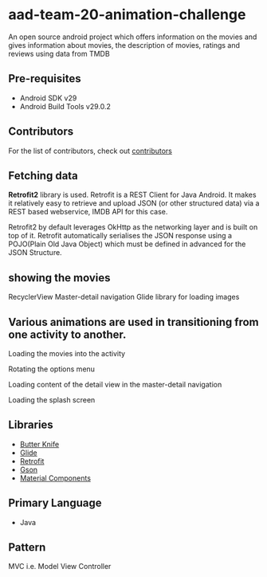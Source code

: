# aad-team-20-animation-challenge

An open source android project which offers information on the movies
and gives information about movies, the description of movies, ratings and reviews using data from TMDB

Pre-requisites
--------------

- Android SDK v29
- Android Build Tools v29.0.2


## Contributors
For the list of contributors, check out [contributors](https://github.com/Vikctar/aad-team-20-animation-challenge/blob/master/CONTRIBUTORS.md)

## Fetching data
**Retrofit2** library is used.
Retrofit is a REST Client for Java Android. It makes it relatively easy to retrieve and upload JSON (or other structured data)
via a REST based webservice, IMDB API for this case.

Retrofit2 by default leverages OkHttp as the networking layer and is built on top of it.
Retrofit automatically serialises the JSON response using a POJO(Plain Old Java Object) which must be defined in advanced for the JSON Structure.

## showing the movies
RecyclerView
Master-detail navigation
Glide library for loading images

## Various animations are used in transitioning from one activity to another.
   Loading the movies into the activity
 
   Rotating the options menu
 
   Loading content of the detail view in the master-detail navigation
 
   Loading the splash screen
   
## Libraries
* [Butter Knife](https://github.com/JakeWharton/butterknife)
* [Glide](https://github.com/bumptech/glide)
* [Retrofit](https://github.com/square/retrofit)
* [Gson](https://github.com/google/gson)
* [Material Components](https://github.com/material-components/material-components-android)

## Primary Language
* Java

## Pattern
MVC i.e. Model View Controller









